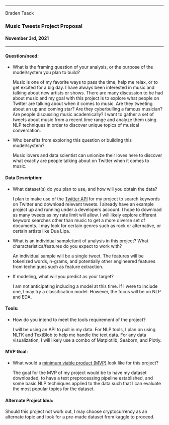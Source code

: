 ___
Braden Taack
###  Music Tweets Project Proposal 
#### November 3rd, 2021
___
  

#### Question/need:
* What is the framing question of your analysis, or the purpose of the model/system you plan to build?   
  
  Music is one of my favorite ways to pass the time, help me relax, or to get excited for a big day. I have always been interested in music and talking about new artists or shows. There are many discussion to be had about music and my goal with this project is to explore what people on Twitter are talking about when it comes to music. Are they tweeting about an up and coming star? Are they cyberbulling a famous musician? Are people discussing music academically? I want to gather a set of tweets about music from a recent time range and analyze them using NLP techniques in order to discover unique topics of musical conversation. 
  
* Who benefits from exploring this question or building this model/system?  
  
  Music lovers and data scientist can unionize their loves here to discover what exactly are people talking about on Twitter when it comes to music.  
  
#### Data Description:
* What dataset(s) do you plan to use, and how will you obtain the data?  
  
  I plan to make use of the [Twitter API](https://developer.twitter.com/en/portal/projects/1455703406828408832/apps/22385811/keys) for my project to search keywords on Twitter and download relevant tweets. I already have an example project up and running under a developers account. I hope to download as many tweets as my rate limit will allow. I will likely explore different keyword searches other than music to get a more diverse set of documents. I may look for certain genres such as rock or alternative, or certain artists like Dua Lipa. 

  
* What is an individual sample/unit of analysis in this project? What characteristics/features do you expect to work with?  
  
  An individual sample will be a single tweet. The features will be tokenized words, n-grams, and potentially other engineered features from techniques such as feature extraction. 
  
* If modeling, what will you predict as your target? 

  I am not anticipating including a model at this time. If I were to include one, I may try a classification model. However, the focus will be on NLP and EDA.  
  
#### Tools:
* How do you intend to meet the tools requirement of the project?  
 
  I will be using an API to pull in my data. For NLP tools, I plan on using NLTK and TextBlob to help me handle the text data. For any data visualization, I will likely use a combo of Matplotlib, Seaborn, and Plotly. 

#### MVP Goal:
* What would a [minimum viable product (MVP)](./mvp.md) look like for this project?  
  
  The goal for the MVP of my project would be to have my dataset downloaded, to have a text preprocessing pipeline established, and some basic NLP techniques applied to the data such that I can evaluate the most popular topics for the dataset. 
  
#### Alternate Project Idea:
  
  Should this project not work out, I may choose cryptocurrency as an alternate topic and look for a pre-made dataset from kaggle to proceed. 
